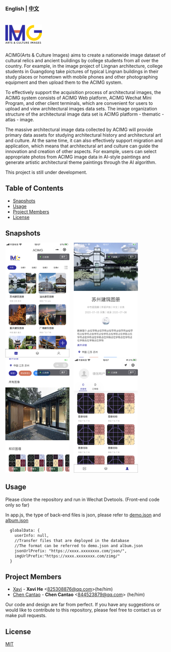 ### English | [中文](./Chinese_Introduction)

# <img src='./images/logo.png' height='60'/>

ACIMG(Arts & Culture Images) aims to create a nationwide image dataset of cultural relics and ancient buildings by college students from all over the country.  For example, in the image project of Lingnan architecture, college students in Guangdong take pictures of typical Lingnan buildings in their study places or hometown with mobile phones and other photographing equipment and then upload them to the ACIMG system.

To effectively support the acquisition process of architectural images, the ACIMG system consists of ACIMG Web platform, ACIMG Wechat Mini Program, and other client terminals, which are convenient for users to upload and view architectural images data sets. The image organization structure of the architectural image data set is ACIMG platform - thematic - atlas - image.

The massive architectural image data collected by ACIMG will provide primary data assets for studying architectural history and architectural art and culture. At the same time, it can also effectively support migration and application, which means that architectural art and culture can guide the innovation and creation of other aspects. For example, users can select appropriate photos from ACIMG image data in AI-style paintings and generate artistic architectural theme paintings through the AI algorithm.

This project is still under development.

## Table of Contents
* [Snapshots](#Snapshots)
* [Usage](#Usage)
* [Project Members](#Project_Members)
* [License](#License)

## Snapshots <a name="Snapshots"></a>

<img src='./images/altas.png' width='200'/>&emsp;<img src='./images/detail1.png' width='200'/>&emsp;<img src='./images/detail2.png' width='200'/>&emsp;<img src='./images/my.png' width='200'/>

## Usage <a name="Usage"></a>

Please clone the repository and run in Wechat Dvetools. (Front-end code only so far)

In app.js, the type of back-end files is json, please refer to [demo.json](./data/demo.json) and [album.json](./data/album.json)

```
  globalData: {
    userInfo: null,
    //Transfer files that are deployed in the database
    //The format can be referred to demo.json and album.json
    jsonUrlPrefix: "https://xxxx.xxxxxxxx.com/json/",
    imgUrlPrefix:"https://xxxx.xxxxxxxx.com/zimg/"
  }
```

## Project Members <a name="Project_Members"></a>
- [Xavi](https://github.com/HeXavi8) - **Xavi He** &lt;825308876@qq.com&gt;(he/him)
- [Chen Cantao](https://github.com/JustForStudy064) - **Chen Cantao** &lt;844523879@qq.com&gt; (he/him)

Our code and design are far from perfect. If you have any suggestions or would like to contribute to this repository, please feel free to contact us or make pull requests. </br>

## License <a name="License"></a>
[MIT](./LICENSE)
